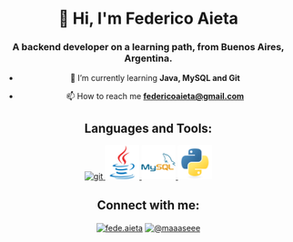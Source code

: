 <h1 align="center">👋 Hi, I'm Federico Aieta</h1>
<h3 align="center">A backend developer on a learning path, from Buenos Aires, Argentina.</h3>



<div align="center">
  
- 🌱 I’m currently learning **Java, MySQL and Git**

- 📫 How to reach me **federicoaieta@gmail.com**

</div>

<h2 align="center">Languages and Tools:</h2>
<p align="center"> <a href="https://git-scm.com/" target="_blank" rel="noreferrer"> <img src="https://www.vectorlogo.zone/logos/git-scm/git-scm-icon.svg" alt="git" width="60" height="60"/> </a> <a href="https://www.java.com" target="_blank" rel="noreferrer"> <img src="https://raw.githubusercontent.com/devicons/devicon/master/icons/java/java-original.svg" alt="java" width="60" height="60"/> </a> <a href="https://www.mysql.com/" target="_blank" rel="noreferrer"> <img src="https://raw.githubusercontent.com/devicons/devicon/master/icons/mysql/mysql-original-wordmark.svg" alt="mysql" width="60" height="60"/> </a> <a href="https://www.python.org" target="_blank" rel="noreferrer"> <img src="https://raw.githubusercontent.com/devicons/devicon/master/icons/python/python-original.svg" alt="python" width="60" height="60"/> </a> </p>

<h2 align="center">Connect with me:</h2>
<p align="center">
<a href="https://instagram.com/fede.aieta" target="blank"><img align="center" src="https://raw.githubusercontent.com/rahuldkjain/github-profile-readme-generator/master/src/images/icons/Social/instagram.svg" alt="fede.aieta" height="50" width="60" /></a>
<a href="https://www.youtube.com/@maaaseee" target="blank"><img align="center" src="https://raw.githubusercontent.com/rahuldkjain/github-profile-readme-generator/master/src/images/icons/Social/youtube.svg" alt="@maaaseee" height="50" width="60" /></a>
</p>
